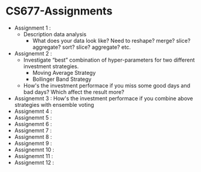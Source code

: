 # CS677-Assignments
- Assignment 1 : 
    * Description data analysis <br />
      * What does your data look like? Need to reshape? merge? slice? aggregate?  sort? slice? aggregate? etc.
- Assignemnt 2 : 
    * Investigate “best” combination of hyper-parameters for two different investment strategies.<br /> 
        * Moving Average Strategy 
        * Bollinger Band Strategy 
    * How's the investment performace if you miss some good days and bad days? Which affect the result more? <br />
- Assignemnt 3 : How's the investment performace if you combine above strategies with ensemble voting <br />
- Assignemnt 4 : <br />
- Assignemnt 5 : <br />
- Assignemnt 6 : <br />
- Assignemnt 7 : <br />
- Assignemnt 8 : <br />
- Assignemnt 9 : <br />
- Assignemnt 10 : <br />
- Assignemnt 11 : <br />
- Assignemnt 12 : <br />

